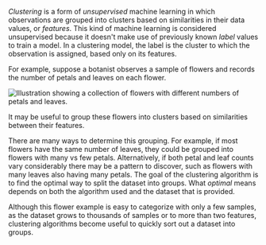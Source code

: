 *Clustering* is a form of *unsupervised* machine learning in which observations are grouped into clusters based on similarities in their data values, or *features*. This kind of machine learning is considered unsupervised because it doesn't make use of previously known *label* values to train a model. In a clustering model, the label is the cluster to which the observation is assigned, based only on its features.

For example, suppose a botanist observes a sample of flowers and records the number of petals and leaves on each flower.

![Illustration showing a collection of flowers with different numbers of petals and leaves.](../media/flowers.png)

It may be useful to group these flowers into clusters based on similarities between their features.

There are many ways to determine this grouping. For example, if most flowers have the same number of leaves, they could be grouped into flowers with many vs few petals. Alternatively, if both petal and leaf counts vary considerably there may be a pattern to discover, such as flowers with many leaves also having many petals. The goal of the clustering algorithm is to find the optimal way to split the dataset into groups. What *optimal* means depends on both the algorithm used and the dataset that is provided.

Although this flower example is easy to categorize with only a few samples, as the dataset grows to thousands of samples or to more than two features, clustering algorithms become useful to quickly sort out a dataset into groups.

